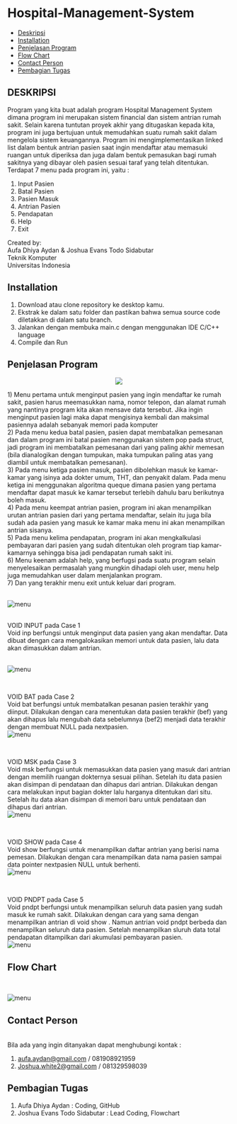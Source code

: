 # Hospital-Management-System

* [Deskripsi](#deskripsi)
* [Installation](#Installation)
* [Penjelasan Program](#Penjelasan-Program)
* [Flow Chart](#Flow-Chart)
* [Contact Person](#Contact-Person)
* [Pembagian Tugas](#Pembagian-Tugas)

## DESKRIPSI
Program yang kita buat adalah program Hospital Management System dimana program ini merupakan sistem financial dan sistem antrian rumah sakit. Selain karena tuntutan proyek akhir yang ditugaskan kepada kita, program ini juga bertujuan untuk memudahkan suatu rumah sakit dalam mengelola sistem keuangannya. Program ini mengimplementasikan linked list dalam bentuk antrian pasien saat ingin mendaftar atau memasuki ruangan untuk diperiksa dan juga dalam bentuk pemasukan bagi rumah sakitnya yang dibayar oleh pasien sesuai taraf yang telah ditentukan. Terdapat 7 menu pada program ini, yaitu :
1) Input Pasien
2) Batal Pasien
3) Pasien Masuk 
4) Antrian Pasien
5) Pendapatan
6) Help
7) Exit

<p>Created by:
<br>              Aufa Dhiya Aydan & Joshua Evans Todo Sidabutar 
<br>                        Teknik Komputer
<br>                     Universitas Indonesia</p>

## Installation 
1) Download atau clone repository ke desktop kamu.
2) Ekstrak ke dalam satu folder dan pastikan bahwa semua source code diletakkan di dalam satu branch.
3) Jalankan dengan membuka main.c dengan menggunakan IDE C/C++ language
4) Compile dan Run

## Penjelasan Program

<p align="center"><img src="https://github.com/Aufantastik/Hospital-Management-System/blob/master/1.PNG"></img></p>
1) Menu pertama untuk menginput pasien yang ingin mendaftar ke rumah sakit, pasien harus meemasukkan nama, nomor telepon, dan alamat rumah yang nantinya program kita akan mensave data tersebut. Jika ingin menginput pasien lagi maka dapat mengisinya kembali dan maksimal pasiennya adalah sebanyak memori pada komputer
<br>
2) Pada menu kedua batal pasien, pasien dapat membatalkan pemesanan dan dalam program ini batal pasien menggunakan sistem pop pada struct, jadi program ini membatalkan pemesanan dari yang paling akhir memesan (bila dianalogikan dengan tumpukan, maka tumpukan paling atas yang diambil untuk membatalkan pemesanan). 
<br>
3) Pada menu ketiga pasien masuk, pasien dibolehkan masuk ke kamar-kamar yang isinya ada dokter umum, THT, dan penyakit dalam. Pada menu ketiga ini menggunakan algoritma queque dimana pasien yang pertama mendaftar dapat masuk ke kamar tersebut terlebih dahulu baru berikutnya boleh masuk.
<br>
4) Pada  menu keempat antrian pasien, program ini akan menampilkan urutan antrian pasien dari yang pertama mendaftar, selain itu juga bila sudah ada pasien yang masuk ke kamar maka menu ini akan menampilkan antrian sisanya. 
<br>
5) Pada menu kelima pendapatan, program ini akan mengkalkulasi pembayaran dari pasien yang sudah ditentukan oleh program tiap kamar-kamarnya sehingga bisa jadi pendapatan rumah sakit ini.
<br>
6) Menu keenam adalah help, yang berfugsi pada suatu program selain menyelesaikan permasalah yang mungkin dihadapi oleh user, menu help juga memudahkan user dalam menjalankan program. 
<br>
7) Dan yang terakhir menu exit untuk keluar dari program.
<br> <br>

![menu](https://github.com/Aufantastik/Hospital-Management-System/blob/master/images/2.PNG)

<br>
VOID INPUT pada Case 1
<br>
Void inp berfungsi  untuk menginput data pasien yang akan mendaftar. Data dibuat dengan cara mengalokasikan memori untuk data pasien, lalu data akan dimasukkan dalam antrian.
<br> <br>

![menu](https://github.com/Aufantastik/Hospital-Management-System/blob/master/images/Capture.PNG)

<br>

VOID BAT pada Case 2
<br>
Void bat berfungsi untuk membatalkan pesanan pasien terakhir yang diinput. Dilakukan dengan cara menentukan data pasien terakhir (bef) yang akan dihapus lalu mengubah data sebelumnya (bef2) menjadi data terakhir dengan membuat NULL pada nextpasien.
<br>
![menu](https://github.com/Aufantastik/Hospital-Management-System/blob/master/images/Capture2.PNG)

<br> 

VOID MSK pada Case 3
<br>
Void msk berfungsi untuk memasukkan data pasien yang masuk dari antrian dengan memilih ruangan dokternya sesuai pilihan. Setelah itu data pasien akan disimpan di pendataan dan dihapus dari antrian. Dilakukan dengan cara melakukan input bagian dokter lalu harganya ditentukan dari situ. Setelah itu data akan disimpan di memori baru untuk pendataan dan dihapus dari antrian.
<br>
![menu](https://github.com/Aufantastik/Hospital-Management-System/blob/master/images/Capture3.PNG)

<br> 

VOID SHOW pada Case 4
<br>
Void show berfungsi untuk menampilkan daftar antrian yang berisi nama pemesan. Dilakukan dengan cara menampilkan data nama pasien sampai data pointer nextpasien NULL untuk berhenti.
<br>
![menu](https://github.com/Aufantastik/Hospital-Management-System/blob/master/images/Capture4.PNG)

<br> 

VOID PNDPT pada Case 5
<br>
Void pndpt berfungsi untuk menampilkan seluruh data pasien yang sudah masuk ke rumah sakit. Dilakukan dengan cara yang sama dengan menampilkan antrian di void show . Namun antrian void pndpt berbeda dan menampilkan seluruh data pasien. Setelah menampilkan sluruh data total pendapatan ditampilkan dari akumulasi pembayaran pasien.
<br>
![menu](https://github.com/Aufantastik/Hospital-Management-System/blob/master/images/Capture6.PNG)

## Flow Chart
<br>

![menu](https://github.com/Aufantastik/Hospital-Management-System/blob/master/flochar/Flowup.png)


## Contact Person
<br>
Bila ada yang ingin ditanyakan dapat menghubungi kontak :

1) aufa.aydan@gmail.com / 081908921959
2) Joshua.white2@gmail.com / 081329598039

## Pembagian Tugas
1) Aufa Dhiya Aydan  : Coding, GitHub 
2) Joshua Evans Todo Sidabutar : Lead Coding, Flowchart 


